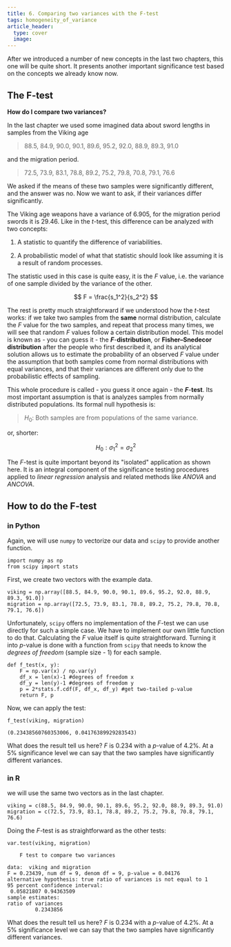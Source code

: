 ```yaml
---
title: 6. Comparing two variances with the F-test
tags: homogeneity_of_variance
article_header:
  type: cover
  image:
---
```



After we introduced a number of new concepts in the last two chapters, this one will be quite short. It presents another important significance test based on the concepts we already know now.

## The F-test

**How do I compare two variances?**

In the last chapter we used some imagined data about sword lengths in samples from the Viking age 

> 88.5, 84.9, 90.0, 90.1, 89.6, 95.2, 92.0, 88.9, 89.3, 91.0

and the migration period.

> 72.5, 73.9, 83.1, 78.8, 89.2, 75.2, 79.8, 70.8, 79.1, 76.6

We asked if the means of these two samples were significantly different, and the answer was no. Now we want to ask, if their variances differ significantly.

The Viking age weapons have a variance of 6.905, for the migration period swords it is 29.46. Like in the *t*-test, this difference can be analyzed with two concepts:

1. A statistic to quantify the difference of variabilities. 

2. A probabilistic model of what that statistic should look like assuming it is a result of random processes.

The statistic used in this case is quite easy, it is the *F* value, i.e. the variance of one sample divided by the variance of the other.

$$
F = \frac{s_1^2}{s_2^2}
$$

The rest is pretty much straightforward if we understood how the *t*-test works: if we take two samples from the **same** normal distribution, calculate the *F* value for the two samples, and repeat that process many times, we will see that random *F* values follow a certain distribution model. This model is known as - you can guess it - the ***F***-**distribution**, or **Fisher–Snedecor distribution** after the people who first described it, and its analytical solution allows us to estimate the probability of an observed *F* value under the assumption that both samples come from normal distributions with equal variances, and that their variances are different only due to the probabilistic effects of sampling. 

This whole procedure is called - you guess it once again - the ***F***-**test**. Its most important assumption is that is analyzes samples from normally distributed populations. Its formal null hypothesis is:

> $H_0:$ Both samples are from populations of the same variance.

or, shorter:

$$
H_0: \sigma_1^2 = \sigma_2^2
$$

The *F*-test is quite important beyond its "isolated" application as shown here. It is an integral component of the significance testing procedures applied to *linear regression* analysis and related methods like *ANOVA* and *ANCOVA*.

## How to do the F-test

### in Python
Again, we will use `numpy` to vectorize our data and `scipy` to provide another function.
```
import numpy as np
from scipy import stats
```


First, we create two vectors with the example data. 
```
viking = np.array([88.5, 84.9, 90.0, 90.1, 89.6, 95.2, 92.0, 88.9, 89.3, 91.0])
migration = np.array([72.5, 73.9, 83.1, 78.8, 89.2, 75.2, 79.8, 70.8, 79.1, 76.6])
```


Unfortunately, `scipy` offers no implementation of the *F*-test we can use directly for such a simple case. We have to implement our own little function to do that. Calculating the *F* value itself is quite straightforward. Turning it into *p*-value is done with a function from `scipy` that needs to know the *degrees of freedom* (sample size - 1) for each sample.
```
def f_test(x, y):
    F = np.var(x) / np.var(y)
    df_x = len(x)-1 #degrees of freedom x
    df_y = len(y)-1 #degrees of freedom y 
    p = 2*stats.f.cdf(F, df_x, df_y) #get two-tailed p-value
    return F, p
```


Now, we can apply the test:
```
f_test(viking, migration)
```


```
(0.23438560760353006, 0.04176389929283543)
```

What does the result tell us here? *F* is 0.234 with a *p*-value of 4.2%. At a 5% significance level we can say that the two samples have significantly different variances.

### in R
we will use the same two vectors as in the last chapter.
```
viking = c(88.5, 84.9, 90.0, 90.1, 89.6, 95.2, 92.0, 88.9, 89.3, 91.0)
migration = c(72.5, 73.9, 83.1, 78.8, 89.2, 75.2, 79.8, 70.8, 79.1, 76.6)
```


Doing the *F*-test is as straightforward as the other tests:
```
var.test(viking, migration)
```


```
	F test to compare two variances

data:  viking and migration
F = 0.23439, num df = 9, denom df = 9, p-value = 0.04176
alternative hypothesis: true ratio of variances is not equal to 1
95 percent confidence interval:
 0.05821807 0.94363509
sample estimates:
ratio of variances 
         0.2343856 

```


What does the result tell us here? *F* is 0.234 with a *p*-value of 4.2%. At a 5% significance level we can say that the two samples have significantly different variances.
